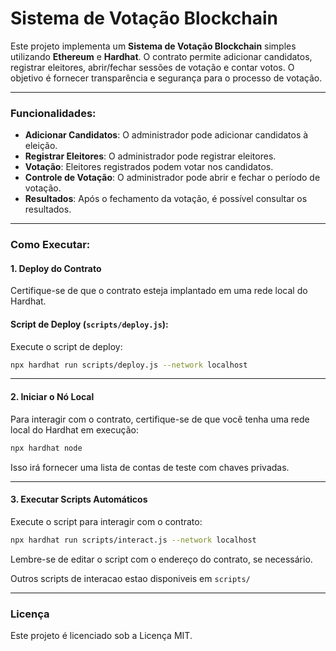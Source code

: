 # Sistema de Votação Blockchain

Este projeto implementa um **Sistema de Votação Blockchain** simples utilizando **Ethereum** e **Hardhat**. O contrato permite adicionar candidatos, registrar eleitores, abrir/fechar sessões de votação e contar votos. O objetivo é fornecer transparência e segurança para o processo de votação.

---

### **Funcionalidades:**
- **Adicionar Candidatos**: O administrador pode adicionar candidatos à eleição.
- **Registrar Eleitores**: O administrador pode registrar eleitores.
- **Votação**: Eleitores registrados podem votar nos candidatos.
- **Controle de Votação**: O administrador pode abrir e fechar o período de votação.
- **Resultados**: Após o fechamento da votação, é possível consultar os resultados.

---

### **Como Executar:**

#### 1. **Deploy do Contrato**

Certifique-se de que o contrato esteja implantado em uma rede local do Hardhat.

#### **Script de Deploy** (`scripts/deploy.js`):

Execute o script de deploy:

```bash
npx hardhat run scripts/deploy.js --network localhost
```

---

#### 2. **Iniciar o Nó Local**

Para interagir com o contrato, certifique-se de que você tenha uma rede local do Hardhat em execução:

```bash
npx hardhat node
```

Isso irá fornecer uma lista de contas de teste com chaves privadas.

---

#### 3. **Executar Scripts Automáticos**

Execute o script para interagir com o contrato:

```bash
npx hardhat run scripts/interact.js --network localhost
```

Lembre-se de editar o script com o endereço do contrato, se necessário.

Outros scripts de interacao estao disponiveis em `scripts/`

---


### **Licença**

Este projeto é licenciado sob a Licença MIT.
